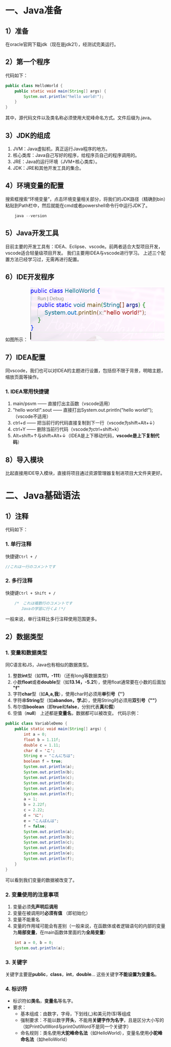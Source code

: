 # 一、Java准备
## 1）准备
在oracle官网下载jdk（现在是jdk21），经测试完美运行。
## 2）第一个程序
代码如下：
```Java
public class HelloWorld {
	public static void main(String[] args) {
		System.out.println("hello world!");
	}
}
```
其中，源代码文件以及类名称必须使用大驼峰命名方式。文件后缀为.java。
## 3）JDK的组成
1. JVM：Java虚拟机，真正运行Java程序的地方。
2. 核心类库：Java自己写好的程序，给程序员自己的程序调用的。
3. JRE：Java的运行环境（JVM+核心类库）。
4. JDK：JRE和其他开发工具的集合。
## 4）环境变量的配置
搜索框搜索“环境变量”，点击环境变量相关部分，将我们的JDK路径（精确到bin）粘贴到Path栏中，然后就能在cmd或者powershell命令行中运行JDK了。
```powershell
	java --version
```
## 5）Java开发工具
目前主要的开发工具有：IDEA、Eclipse、vscode。前两者适合大型项目开发，vscode适合轻量级项目开发。
我们主要用IDEA与vscode进行学习。
上述三个配置方法已经学习过，无需再进行配置。
## 6）IDE开发程序
如图所示：
<img src = "./HelloWorld程序.png">
## 7）IDEA配置
同vscode，我们也可以对IDEA的主题进行设置，包括但不限于背景，明暗主题，缩放页面等操作。
### 1. IDEA常用快捷键
1. main/psvm —— 直接打出主函数（vscode适用）
2. "hello world!".sout  —— 直接打出System.out.println("hello world!");（vscode不适用）
3. ctrl+d —— 把当前行的代码直接复制到下一行（vscode为shift+Alt+↓）
4. ctrl+Y —— 删除当前行代码（vscode为ctrl+shift+k）
5. Alt+shift+↑与shift+Alt+↓（IDEA是上下移动代码，**vscode是上下复制代码**）
## 8）导入模块
比起直接用IDE导入模块，直接将项目通过资源管理器复制进项目大文件夹更好。

# 二、Java基础语法
## 1）注释
代码如下：
### 1. 单行注释
快捷键`Ctrl + /`
```Java
//これは一行のコメントです
```
### 2. 多行注释
快捷键`Ctrl + Shift + /`
```js
	/*　これは複数行のコメントです
	   Javaの学習に行くよ！*/
```
一般来说，单行注释比多行注释使用范围更多。
## 2）数据类型
### 1. 变量和数据类型
同C语言和JS，Java也有相似的数据类型。
1. 整数**int**型（如**111，-111**）（还有long等数据类型）
2. 小数**float**或者**double**型（如**13.14，-5.21**），使用float通常要在小数的后面加 **"f"**
3. 字符**char**型（如**A,a,我**），使用char时必须用**单引号（''）**
4. 字符串**String**型（如**abandon，学ぶ**），使用String时必须用**双引号（""）**
5. 布尔值**boolean**（即**true**和**false**，分别代表**真**和**假**）
6. 空值（**null**）
上述都是**变量名**，数据都可以被改变。
代码示例：
```Java
public class VariableDemo {  
    public static void main(String[] args) {  
        int a = 0;  
        float b = 1.11f;  
        double c = 1.11;  
        char d = 'こ';  
        String e = "こんにちは";  
        boolean f = true;  
        System.out.println(a);  
        System.out.println(b);  
        System.out.println(c);  
        System.out.println(d);  
        System.out.println(e);  
        System.out.println(f);  
        a = 1;  
        b = 2.22f;  
        c = 2.22;  
        d = 'に';  
        e = "こんばんは";  
        f = false;  
        System.out.println(a);  
        System.out.println(b);  
        System.out.println(c);  
        System.out.println(d);  
        System.out.println(e);  
        System.out.println(f);  
    }  
}
```
可以看到我们变量的数据被改变了。
### 2. 变量使用的注意事项
1. 变量必须**先声明后调用**
2. 变量在被调用时**必须有值** （即初始化）
3. 变量不能重名
4. 变量的作用域可能会有差别（一般来说，在函数体或者逻辑语句的内部的变量为**局部变量**，在main函数体里面的为**全局变量**）
```java
	int a = 0, b = 0;
	System.out.println(a);
```
### 3. 关键字
关键字主要是**public**，**class**，**int**，**double**...
这些关键字**不能设置为变量名**。
### 4. 标识符
- 标识符如**类名**，**变量名**等名字。
- 要求：
	- 基本组成：由数字，字母，下划线(\_)和美元符($)等组成
	- 强制要求：不能以数字**开头**，不能用**关键字作为名字**，且是区分大小写的（如PrintOutWord与printOutWord不是同一个关键字）
	- 命名规则：类名使用**大驼峰命名法**（如HelloWorld），变量名使用**小驼峰命名法**（如helloWorld）